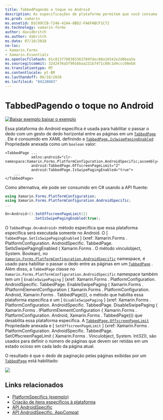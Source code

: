 ```yaml
---
title: TabbedPagendo o toque no Android
description: As especificações de plataforma permitem que você consuma a funcionalidade que só está disponível em uma plataforma específica, sem implementar renderizadores ou efeitos personalizados. Este artigo explica como consumir a plataforma Android específica que permite passar o dedo com um gesto de dedo horizontal entre as páginas de um TabbedPage.
ms.prod: xamarin
ms.assetid: D1C09CCB-7246-41A4-8BD2-FA6FABCF1C72
ms.technology: xamarin-forms
author: davidbritch
ms.author: dabritch
ms.date: 07/10/2018
no-loc:
- Xamarin.Forms
- Xamarin.Essentials
ms.openlocfilehash: 61c0137788303363769fdec80a16542e2d8bea5e
ms.sourcegitcommit: 32d2476a5f9016baa231b7471c88c1d4ccc08eb8
ms.translationtype: MT
ms.contentlocale: pt-BR
ms.lasthandoff: 06/18/2020
ms.locfileid: "84128603"
---
```

# <a name="tabbedpage-page-swiping-on-android"></a>TabbedPagendo o toque no Android

[![Baixar exemplo ](~/media/shared/download.png) baixar o exemplo](https://docs.microsoft.com/samples/xamarin/xamarin-forms-samples/userinterface-platformspecifics)

Essa plataforma do Android específica é usada para habilitar o passar o dedo com um gesto de dedo horizontal entre as páginas em um [`TabbedPage`](xref:Xamarin.Forms.TabbedPage) . Ele é consumido em XAML definindo a [`TabbedPage.IsSwipePagingEnabled`](xref:Xamarin.Forms.PlatformConfiguration.AndroidSpecific.TabbedPage.IsSwipePagingEnabledProperty) Propriedade anexada como um `boolean` valor:

```xaml
<TabbedPage ...
            xmlns:android="clr-namespace:Xamarin.Forms.PlatformConfiguration.AndroidSpecific;assembly=Xamarin.Forms.Core"
            android:TabbedPage.OffscreenPageLimit="2"
            android:TabbedPage.IsSwipePagingEnabled="true">
    ...
</TabbedPage>
```

Como alternativa, ele pode ser consumido em C# usando a API fluente:

```csharp
using Xamarin.Forms.PlatformConfiguration;
using Xamarin.Forms.PlatformConfiguration.AndroidSpecific;
...

On<Android>().SetOffscreenPageLimit(2)
             .SetIsSwipePagingEnabled(true);
```

O `TabbedPage.On<Android>` método especifica que essa plataforma específica será executada somente no Android. O [ `TabbedPage.SetIsSwipePagingEnabled` ] (xref: Xamarin.Forms . PlatformConfiguration. AndroidSpecific. TabbedPage. SetIsSwipePagingEnabled ( Xamarin.Forms . O método vinculobject, System. Boolean), no [`Xamarin.Forms.PlatformConfiguration.AndroidSpecific`](xref:Xamarin.Forms.PlatformConfiguration.AndroidSpecific) namespace, é usado para habilitar o passar o dedo entre as páginas em um [`TabbedPage`](xref:Xamarin.Forms.TabbedPage) . Além disso, a `TabbedPage` classe no `Xamarin.Forms.PlatformConfiguration.AndroidSpecific` namespace também tem um [ `EnableSwipePaging` ] (xref: Xamarin.Forms . PlatformConfiguration. AndroidSpecific. TabbedPage. EnableSwipePaging ( Xamarin.Forms . IPlatformElementConfiguration { Xamarin.Forms . PlatformConfiguration. Android, Xamarin.Forms . TabbedPage})), o método que habilita essa plataforma específica e um [ `DisableSwipePaging` ] (xref: Xamarin.Forms . PlatformConfiguration. AndroidSpecific. TabbedPage. DisableSwipePaging ( Xamarin.Forms . IPlatformElementConfiguration { Xamarin.Forms . PlatformConfiguration. Android, Xamarin.Forms . TabbedPage})) que desabilita essa plataforma específica. A [`TabbedPage.OffscreenPageLimit`](xref:Xamarin.Forms.PlatformConfiguration.AndroidSpecific.TabbedPage.OffscreenPageLimitProperty) Propriedade anexada e [ `SetOffscreenPageLimit` ] (xref: Xamarin.Forms . PlatformConfiguration. AndroidSpecific. TabbedPage. SetOffscreenPageLimit ( Xamarin.Forms . Vinculobject, System. Int32)), são usados para definir o número de páginas que devem ser retidas em um estado ocioso em cada lado da página atual.

O resultado é que o dedo de paginação pelas páginas exibidas por um [`TabbedPage`](xref:Xamarin.Forms.TabbedPage) está habilitado:

![](tabbedpage-page-swiping-images/tabbedpage-swipe.png)

## <a name="related-links"></a>Links relacionados

- [PlatformSpecifics (exemplo)](https://docs.microsoft.com/samples/xamarin/xamarin-forms-samples/userinterface-platformspecifics)
- [Criação de itens específicos à plataforma](~/xamarin-forms/platform/platform-specifics/index.md#creating-platform-specifics)
- [API AndroidSpecific](xref:Xamarin.Forms.PlatformConfiguration.AndroidSpecific)
- [API AndroidSpecific. AppCompat](xref:Xamarin.Forms.PlatformConfiguration.AndroidSpecific.AppCompat)
